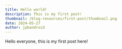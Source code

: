 ```yaml
---
title: Hello world!
description: This is my first post!
thumbnail: /blog-resources/first-post/thumbnail.png
date: 2024-05-27
author: jpbandroid
---
```


Hello everyone, this is my first post here!